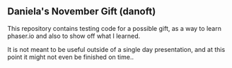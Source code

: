 ## Daniela's November Gift (danoft)

This repository contains testing code for a possible gift,
as a way to learn phaser.io and also to show off what I learned.

It is not meant to be useful outside of a single day presentation,
and at this point it might not even be finished on time..
